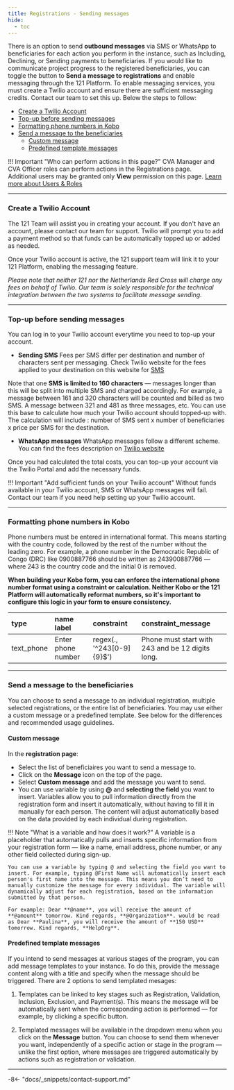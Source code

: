 ```yaml
---
title: Registrations - Sending messages
hide:
  - toc
---
```


There is an option to send **outbound messages** via SMS or WhatsApp to beneficiaries for each action you perform in the instance, such as Including, Declining, or Sending payments to beneficiaries. If you would like to communicate project progress to the registered beneficiaries, you can toggle the button to **Send a message to registrations** and enable messaging through the 121 Platform. To enable messaging services, you must create a Twilio account and ensure there are sufficient messaging credits. Contact our team to set this up. Below the steps to follow:

- [Create a Twilio Account](#create-a-twilio-account)
- [Top-up before sending messages](#top-up-before-sending-messages)
- [Formatting phone numbers in Kobo](#formatting-phone-numbers-in-kobo)
- [Send a message to the beneficiaries](#send-a-message-to-the-beneficiaries)
  - [Custom message](#custom-message)
  - [Predefined template messages](#predefined-template-messages)


!!! Important "Who can perform actions in this page?"
    CVA Manager and CVA Officer roles can perform actions in the Registrations page.  
    Additional users may be granted only **View** permission on this page. [Learn more about Users & Roles](../users/users-roles-page.md)

---

### Create a Twilio Account

The 121 Team will assist you in creating your account. If you don't have an account, please contact our team for support. Twilio will prompt you to add a payment method so that funds can be automatically topped up or added as needed.

Once your Twilio account is active, the 121 support team will link it to your 121 Platform, enabling the messaging feature.

*Please note that neither 121 nor the Netherlands Red Cross will charge any fees on behalf of Twilio. Our team is solely responsible for the technical integration between the two systems to facilitate message sending.*

---

### Top-up before sending messages

You can log in to your Twilio account everytime you need to top-up your account.

* **Sending SMS**
Fees per SMS differ per destination and number of characters sent per messaging. Check Twilio website for the fees applied to your destination on this website for [SMS](https://www.twilio.com/en-us/sms/pricing/ma)

Note that one **SMS is limited to 160 characters** — messages longer than this will be split into multiple SMS and charged accordingly. For example, a message between 161 and 320 characters will be counted and billed as two SMS. A message between 321 and 481 as three messages, etc. You can use this base to calculate how much your Twilio account should topped-up with. The calculation will include : number of SMS sent x number of beneficiaries x price per SMS for the destination.

* **WhatsApp messages**
WhatsApp messages follow a different scheme. You can find the fees description on [Twilio website](https://www.twilio.com/en-us/whatsapp/pricing)

Once you had calculated the total costs, you can top-up your account via the Twilio Portal and add the necessary funds.

!!! Important "Add sufficient funds on your Twilio account"
    Without funds available in your Twilio account, SMS or WhatsApp messages will fail. Contact our team if you need help setting up your Twilio account.

---

### Formatting phone numbers in Kobo

Phone numbers must be entered in international format. This means starting with the country code, followed by the rest of the number without the leading zero. For example, a phone number in the Democratic Republic of Congo (DRC) like 0900887766 should be written as 243900887766 — where 243 is the country code and the initial 0 is removed.

**When building your Kobo form, you can enforce the international phone number format using a constraint or calculation. Neither Kobo or the 121 Platform will automatically reformat numbers, so it's important to configure this logic in your form to ensure consistency.**

| type | name label | constraint | constraint_message |
| :-------  | :------- | :-----| :------ |
| text_phone |Enter phone number |  regex(., '^243[0-9]{9}$') | Phone must start with 243 and be 12 digits long.|


---

### Send a message to the beneficiaries

You can choose to send a message to an individual registration, multiple selected registrations, or the entire list of beneficiaries. You may use either a custom message or a predefined template. See below for the differences and recommended usage guidelines.

#### Custom message

In the **registration page**:

- Select the list of beneficiaires you want to send a message to.
- Click on the **Message** icon on the top of the page.
- Select **Custom message** and add the message you want to send.
- You can use variable by using **@** and **selecting the field** you want to insert. Variables allow you to pull information directly from the registration form and insert it automatically, without having to fill it in manually for each person. The content will adjust automatically based on the data provided by each individual during registration.

!!! Note "What is a variable and how does it work?"
    A variable is a placeholder that automatically pulls and inserts specific information from your registration form — like a name, email address, phone number, or any other field collected during sign-up.

    You can use a variable by typing @ and selecting the field you want to insert. For example, typing @First Name will automatically insert each person's first name into the message. This means you don’t need to manually customize the message for every individual. The variable will dynamically adjust for each registration, based on the information submitted by that person.

    For example: Dear **@name**, you will receive the amount of **@amount** tomorrow. Kind regards, **@Organization**. would be read as Dear **Paulina**, you will receive the amount of **150 USD** tomorrow. Kind regards, **HelpOrg**.


#### Predefined template messages

If you intend to send messages at various stages of the program, you can add message templates to your instance. To do this, provide the message content along with a title and specify when the message should be triggered. There are 2 options to send templated mesages:

  1. Templates can be linked to key stages such as Registration, Validation, Inclusion, Exclusion, and Payment(s). This means the message will be automatically sent when the corresponding action is performed — for example, by clicking a specific button.

  2. Templated messages will be available in the dropdown menu when you click on the **Message** button. You can choose to send them whenever you want, independently of a specific action or stage in the program — unlike the first option, where messages are triggered automatically by actions such as registration or validation.

---

-8<- "docs/_snippets/contact-support.md"
